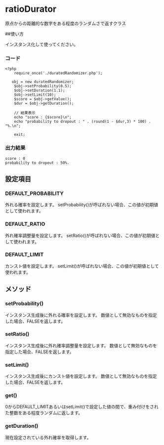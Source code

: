 # ratioDurator
原点からの距離的な数字をある程度のランダムさで返すクラス

##使い方

インスタンス化して使ってください。

### コード
    <?php
        require_once('./duratedRandomizer.php');
 
       obj = new duratedRandomizer;
        $obj->setProbability(0.5);
        $obj->setDuration(1.1);
        $obj->setLimit(10);
        $score = $obj->getValue();
        $dur = $obj->getDuration();

        // 結果表示
        echo "score : {$score}\n";
        echo "probability to dropout : " . (round(1 - $dur,3) * 100) . "%.\n";

        exit;

### 出力結果
    score : 0
    probability to dropout : 50%.

## 設定項目

### DEFAULT_PROBABILITY
外れる確率を設定します。
setProbability()が呼ばれない場合、この値が初期値として使われます。

### DEFAULT_RATIO
外れ確率調整量を設定します。
setRatio()が呼ばれない場合、この値が初期値として使われます。

### DEFAULT_LIMIT
カンスト値を設定します。
setLimit()が呼ばれない場合、この値が初期値として使われます。

## メソッド
### setProbability()
インスタンス生成後に外れる確率を設定します。
数値として無効なものを指定した場合、FALSEを返します。

### setRatio()
インスタンス生成後に外れ確率調整量を設定します。
数値として無効なものを指定した場合、FALSEを返します。

### setLimit()
インスタンス生成後にカンスト値を設定します。
数値として無効なものを指定した場合、FALSEを返します。

### get()
0からDEFAULT_LIMITあるいはsetLimit()で設定した値の間で、重み付けをされた整数をある程度ランダムに返します。

### getDuration()
現在設定されている外れ確率を取得します。
